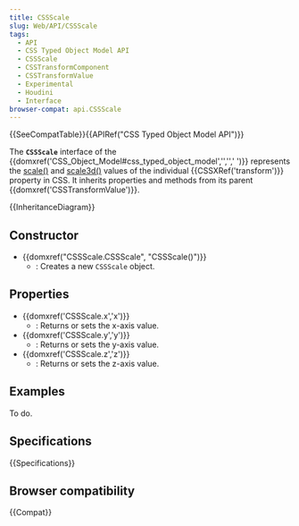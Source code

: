 ```yaml
---
title: CSSScale
slug: Web/API/CSSScale
tags:
  - API
  - CSS Typed Object Model API
  - CSSScale
  - CSSTransformComponent
  - CSSTransformValue
  - Experimental
  - Houdini
  - Interface
browser-compat: api.CSSScale
---
```

{{SeeCompatTable}}{{APIRef("CSS Typed Object Model API")}}

The **`CSSScale`** interface of the {{domxref('CSS_Object_Model#css_typed_object_model','','',' ')}} represents the [scale()](</en-US/docs/Web/CSS/transform-function/scale()>) and [scale3d()](</en-US/docs/Web/CSS/transform-function/scale()>) values of the individual {{CSSXRef('transform')}} property in CSS. It inherits properties and methods from its parent {{domxref('CSSTransformValue')}}.

{{InheritanceDiagram}}

## Constructor

- {{domxref("CSSScale.CSSScale", "CSSScale()")}}
  - : Creates a new `CSSScale` object.

## Properties

- {{domxref('CSSScale.x','x')}}
  - : Returns or sets the x-axis value.
- {{domxref('CSSScale.y','y')}}
  - : Returns or sets the y-axis value.
- {{domxref('CSSScale.z','z')}}
  - : Returns or sets the z-axis value.

## Examples

To do.

## Specifications

{{Specifications}}

## Browser compatibility

{{Compat}}
